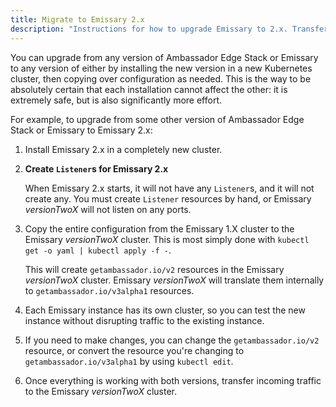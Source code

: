 ```yaml
---
title: Migrate to Emissary 2.x
description: "Instructions for how to upgrade Emissary to 2.x. Transfer your current configuration of Ambassador Edge Stack or Emissary to 2.x."
---
```


You can upgrade from any version of Ambassador Edge Stack or Emissary to
any version of either by installing the new version in a new Kubernetes cluster,
then copying over configuration as needed. This is the way to be absolutely
certain that each installation cannot affect the other: it is extremely safe,
but is also significantly more effort.

For example, to upgrade from some other version of Ambassador Edge Stack or
Emissary to Emissary 2.x:

1. Install Emissary 2.x in a completely new cluster.

2. **Create `Listener`s for Emissary 2.x**

   When Emissary 2.x starts, it will not have any `Listener`s, and it will not
   create any. You must create `Listener` resources by hand, or Emissary $versionTwoX$
   will not listen on any ports.

3. Copy the entire configuration from the Emissary 1.X cluster to the Emissary
   $versionTwoX$ cluster. This is most simply done with `kubectl get -o yaml | kubectl apply -f -`.

   This will create `getambassador.io/v2` resources in the Emissary $versionTwoX$ cluster.
   Emissary $versionTwoX$ will translate them internally to `getambassador.io/v3alpha1`
   resources.

4. Each Emissary instance has its own cluster, so you can test the new
   instance without disrupting traffic to the existing instance.

5. If you need to make changes, you can change the `getambassador.io/v2` resource, or convert the
   resource you're changing to `getambassador.io/v3alpha1` by using `kubectl edit`.

6. Once everything is working with both versions, transfer incoming traffic to the Emissary
   $versionTwoX$ cluster.
